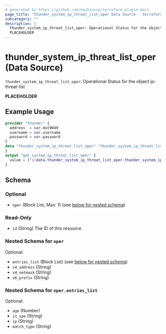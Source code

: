 ```yaml
---
# generated by https://github.com/hashicorp/terraform-plugin-docs
page_title: "thunder_system_ip_threat_list_oper Data Source - terraform-provider-thunder"
subcategory: ""
description: |-
  thunder_system_ip_threat_list_oper: Operational Status for the object ip-threat-list
  PLACEHOLDER
---
```


# thunder_system_ip_threat_list_oper (Data Source)

`thunder_system_ip_threat_list_oper`: Operational Status for the object ip-threat-list

__PLACEHOLDER__

## Example Usage

```terraform
provider "thunder" {
  address  = var.dut9049
  username = var.username
  password = var.password
}
data "thunder_system_ip_threat_list_oper" "thunder_system_ip_threat_list_oper" {
}
output "get_system_ip_threat_list_oper" {
  value = ["${data.thunder_system_ip_threat_list_oper.thunder_system_ip_threat_list_oper}"]
}
```

<!-- schema generated by tfplugindocs -->
## Schema

### Optional

- `oper` (Block List, Max: 1) (see [below for nested schema](#nestedblock--oper))

### Read-Only

- `id` (String) The ID of this resource.

<a id="nestedblock--oper"></a>
### Nested Schema for `oper`

Optional:

- `entries_list` (Block List) (see [below for nested schema](#nestedblock--oper--entries_list))
- `v4_address` (String)
- `v4_netmask` (String)
- `v6_prefix` (String)

<a id="nestedblock--oper--entries_list"></a>
### Nested Schema for `oper.entries_list`

Optional:

- `age` (Number)
- `in_spe` (String)
- `ip` (String)
- `match_type` (String)


